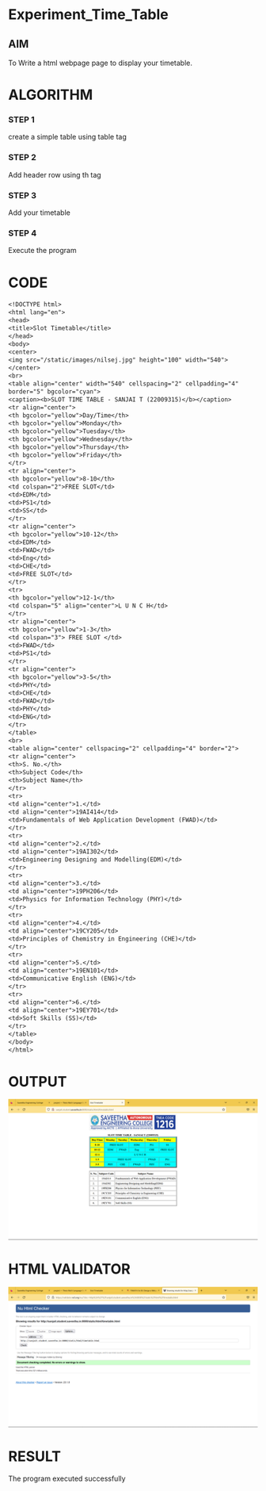 # Experiment_Time_Table

## AIM
To Write a html webpage page to display your timetable.

# ALGORITHM
### STEP 1
create a simple table using table tag
### STEP 2
Add header row using th tag
### STEP 3
Add your timetable
### STEP 4
Execute the program

# CODE
```
<!DOCTYPE html>
<html lang="en">
<head>
<title>Slot Timetable</title>
</head>
<body>
<center>
<img src="/static/images/nilsej.jpg" height="100" width="540">
</center>
<br>
<table align="center" width="540" cellspacing="2" cellpadding="4" border="5" bgcolor="cyan">
<caption><b>SLOT TIME TABLE - SANJAI T (22009315)</b></caption>
<tr align="center">
<th bgcolor="yellow">Day/Time</th>
<th bgcolor="yellow">Monday</th>
<th bgcolor="yellow">Tuesday</th>
<th bgcolor="yellow">Wednesday</th>
<th bgcolor="yellow">Thursday</th>
<th bgcolor="yellow">Friday</th>
</tr>
<tr align="center">
<th bgcolor="yellow">8-10</th>
<td colspan="2">FREE SLOT</td>
<td>EDM</td>
<td>PS1</td>
<td>SS</td>
</tr>
<tr align="center">
<th bgcolor="yellow">10-12</th>
<td>EDM</td>
<td>FWAD</td>
<td>Eng</td>
<td>CHE</td>
<td>FREE SLOT</td>
</tr>
<tr>
<th bgcolor="yellow">12-1</th>
<td colspan="5" align="center">L U N C H</td>
</tr>
<tr align="center">
<th bgcolor="yellow">1-3</th>
<td colspan="3"> FREE SLOT </td>
<td>FWAD</td>
<td>PS1</td>
</tr>
<tr align="center">
<th bgcolor="yellow">3-5</th>
<td>PHY</td>
<td>CHE</td>
<td>FWAD</td>
<td>PHY</td>
<td>ENG</td>
</tr>
</table>
<br>
<table align="center" cellspacing="2" cellpadding="4" border="2">
<tr align="center">
<th>S. No.</th>
<th>Subject Code</th>
<th>Subject Name</th>
</tr>
<tr>
<td align="center">1.</td>
<td align="center">19AI414</td>
<td>Fundamentals of Web Application Development (FWAD)</td>
</tr>
<tr>
<td align="center">2.</td>
<td align="center">19AI302</td>
<td>Engineering Designing and Modelling(EDM)</td>
</tr>
<tr>
<td align="center">3.</td>
<td align="center">19PH206</td>
<td>Physics for Information Technology (PHY)</td>
</tr>
<tr>
<td align="center">4.</td>
<td align="center">19CY205</td>
<td>Principles of Chemistry in Engineering (CHE)</td>
</tr>
<tr>
<td align="center">5.</td>
<td align="center">19EN101</td>
<td>Communicative English (ENG)</td>
</tr>
<tr>
<td align="center">6.</td>
<td align="center">19EY701</td>
<td>Soft Skills (SS)</td>
</tr>
</table>
</body>
</html>
```
# OUTPUT
![O](./GetOut.png)

# HTML VALIDATOR
![H](./ComeIn.png)

# RESULT
The program executed successfully